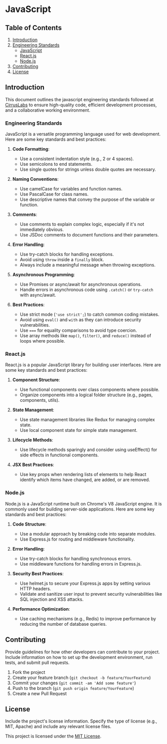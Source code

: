 # JavaScript

## Table of Contents
1. [Introduction](#introduction)
2. [Engineering Standards](#engineering-standards)
   - [JavaScript](#javascript)
   - [React.js](#reactjs)
   - [Node.js](#nodejs)
3. [Contributing](#contributing)
4. [License](#license)

## Introduction
This document outlines the javascript engineering standards followed at [CirrusLabs](https://www.cirruslabs.io/) to ensure high-quality code, efficient development processes, and a collaborative working environment.

### Engineering Standards
JavaScript is a versatile programming language used for web development. Here are some key standards and best practices:

1. **Code Formatting**: 
   - Use a consistent indentation style (e.g., 2 or 4 spaces).
   - Use semicolons to end statements.
   - Use single quotes for strings unless double quotes are necessary.

2. **Naming Conventions**:
   - Use camelCase for variables and function names.
   - Use PascalCase for class names.
   - Use descriptive names that convey the purpose of the variable or function.

3. **Comments**:
   - Use comments to explain complex logic, especially if it's not immediately obvious.
   - Use JSDoc comments to document functions and their parameters.

4. **Error Handling**:
   - Use try-catch blocks for handling exceptions.
   - Avoid using `throw` inside a `finally` block.
   - Always include a meaningful message when throwing exceptions.

5. **Asynchronous Programming**:
   - Use Promises or async/await for asynchronous operations.
   - Handle errors in asynchronous code using `.catch()` or `try-catch` with async/await.

6. **Best Practices**:
   - Use strict mode (`'use strict';`) to catch common coding mistakes.
   - Avoid using `eval()` and `with` as they can introduce security vulnerabilities.
   - Use `===` for equality comparisons to avoid type coercion.
   - Use array methods like `map()`, `filter()`, and `reduce()` instead of loops where possible.

### React.js
React.js is a popular JavaScript library for building user interfaces. Here are some key standards and best practices:

1. **Component Structure**:
   - Use functional components over class components where possible.
   - Organize components into a logical folder structure (e.g., pages, components, utils).

2. **State Management**:
   - Use state management libraries like Redux for managing complex state.
   - Use local component state for simple state management.

3. **Lifecycle Methods**:
   - Use lifecycle methods sparingly and consider using useEffect() for side effects in functional components.

4. **JSX Best Practices**:
   - Use key props when rendering lists of elements to help React identify which items have changed, are added, or are removed.

### Node.js
Node.js is a JavaScript runtime built on Chrome's V8 JavaScript engine. It is commonly used for building server-side applications. Here are some key standards and best practices:

1. **Code Structure**:
   - Use a modular approach by breaking code into separate modules.
   - Use Express.js for routing and middleware functionality.

2. **Error Handling**:
   - Use try-catch blocks for handling synchronous errors.
   - Use middleware functions for handling errors in Express.js.

3. **Security Best Practices**:
   - Use helmet.js to secure your Express.js apps by setting various HTTP headers.
   - Validate and sanitize user input to prevent security vulnerabilities like SQL injection and XSS attacks.

4. **Performance Optimization**:
   - Use caching mechanisms (e.g., Redis) to improve performance by reducing the number of database queries.

## Contributing
Provide guidelines for how other developers can contribute to your project. Include information on how to set up the development environment, run tests, and submit pull requests.

1. Fork the project
2. Create your feature branch (`git checkout -b feature/YourFeature`)
3. Commit your changes (`git commit -am 'Add some feature'`)
4. Push to the branch (`git push origin feature/YourFeature`)
5. Create a new Pull Request

## License
Include the project's license information. Specify the type of license (e.g., MIT, Apache) and include any relevant license files.

This project is licensed under the [MIT License](LICENSE).
